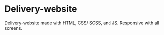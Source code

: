 # Delivery-website
Delivery-website made with HTML, CSS/ SCSS, and JS. Responsive with all screens.
